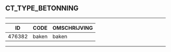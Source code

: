 ## CT_TYPE_BETONNING

***

|ID                              	|CODE          	|OMSCHRIJVING|
|------                          	|----          	|-----    |
|476382|baken|baken|


***
